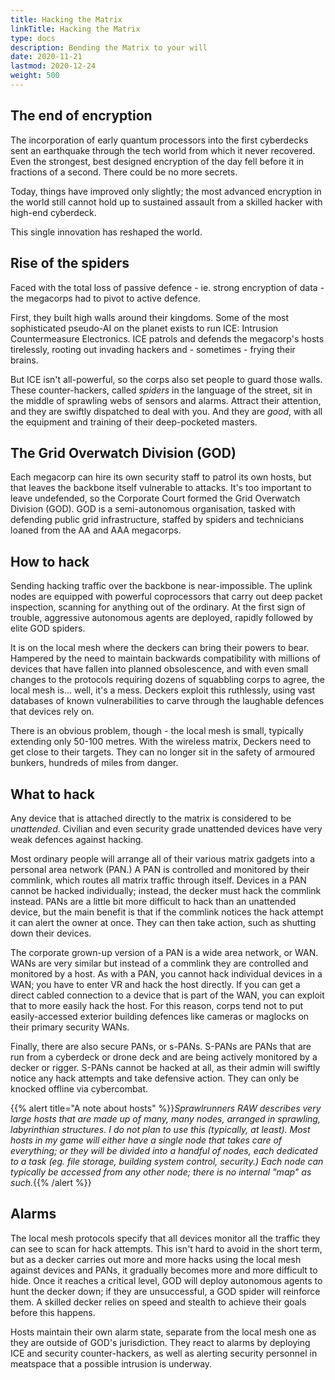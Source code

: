 ```yaml
---
title: Hacking the Matrix
linkTitle: Hacking the Matrix
type: docs
description: Bending the Matrix to your will
date: 2020-11-21
lastmod: 2020-12-24
weight: 500
---
```


## The end of encryption

The incorporation of early quantum processors into the first cyberdecks sent an earthquake through the tech world from which it never recovered. Even the strongest, best designed encryption of the day fell before it in fractions of a second. There could be no more secrets. 

Today, things have improved only slightly; the most advanced encryption in the world still cannot hold up to sustained assault from a skilled hacker with high-end cyberdeck.

This single innovation has reshaped the world.

## Rise of the spiders

Faced with the total loss of passive defence - ie. strong encryption of data - the megacorps had to pivot to active defence. 

First, they built high walls around their kingdoms. Some of the most sophisticated pseudo-AI on the planet exists to run ICE: Intrusion Countermeasure Electronics. ICE patrols and defends the megacorp's hosts tirelessly, rooting out invading hackers and - sometimes - frying their brains.

But ICE isn't all-powerful, so the corps also set people to guard those walls. These counter-hackers, called *spiders* in the language of the street, sit in the middle of sprawling webs of sensors and alarms. Attract their attention, and they are swiftly dispatched to deal with you. And they are *good*, with all the equipment and training of their deep-pocketed masters.

## The Grid Overwatch Division (GOD)

Each megacorp can hire its own security staff to patrol its own hosts, but that leaves the backbone itself vulnerable to attacks. It's too important to leave undefended, so the Corporate Court formed the Grid Overwatch Division (GOD). GOD is a semi-autonomous organisation, tasked with defending public grid infrastructure, staffed by spiders and technicians loaned from the AA and AAA megacorps.

## How to hack

Sending hacking traffic over the backbone is near-impossible. The uplink nodes are equipped with powerful coprocessors that carry out deep packet inspection, scanning for anything out of the ordinary. At the first sign of trouble, aggressive autonomous agents are deployed, rapidly followed by elite GOD spiders.

It is on the local mesh where the deckers can bring their powers to bear. Hampered by the need to maintain backwards compatibility with millions of devices that have fallen into planned obsolescence, and with even small changes to the protocols requiring dozens of squabbling corps to agree, the local mesh is... well, it's a mess. Deckers exploit this ruthlessly, using vast databases of known vulnerabilities to carve through the laughable defences that devices rely on.

There is an obvious problem, though - the local mesh is small, typically extending only 50-100 metres. With the wireless matrix, Deckers need to get close to their targets. They can no longer sit in the safety of armoured bunkers, hundreds of miles from danger.

## What to hack

Any device that is attached directly to the matrix is considered to be *unattended*. Civilian and even security grade unattended devices have very weak defences against hacking. 

Most ordinary people will arrange all of their various matrix gadgets into a personal area network (PAN.) A PAN is controlled and monitored by their commlink, which routes all matrix traffic through itself. Devices in a PAN cannot be hacked individually; instead, the decker must hack the commlink instead. PANs are a little bit more difficult to hack than an unattended device, but the main benefit is that if the commlink notices the hack attempt it can alert the owner at once. They can then take action, such as shutting down their devices.

The corporate grown-up version of a PAN is a wide area network, or WAN. WANs are very similar but instead of a commlink they are controlled and monitored by a host. As with a PAN, you cannot hack individual devices in a WAN; you have to enter VR and hack the host directly. If you can get a direct cabled connection to a device that is part of the WAN, you can exploit that to more easily hack the host. For this reason, corps tend not to put easily-accessed exterior building defences like cameras or maglocks on their primary security WANs.

Finally, there are also secure PANs, or s-PANs. S-PANs are PANs that are run from a cyberdeck or drone deck and are being actively monitored by a decker or rigger. S-PANs cannot be hacked at all, as their admin will swiftly notice any hack attempts and take defensive action. They can only be knocked offline via cybercombat.

{{% alert title="A note about hosts" %}}*Sprawlrunners RAW describes very large hosts that are made up of many, many nodes, arranged in sprawling, labyrinthian structures. I do not plan to use this (typically, at least). Most hosts in my game will either have a single node that takes care of everything; or they will be divided into a handful of nodes, each dedicated to a task (eg. file storage, building system control, security.) Each node can typically be accessed from any other node; there is no internal "map" as such.*{{% /alert %}} 

## Alarms

The local mesh protocols specify that all devices monitor all the traffic they can see to scan for hack attempts. This isn't hard to avoid in the short term, but as a decker carries out more and more hacks using the local mesh against devices and PANs, it gradually becomes more and more difficult to hide. Once it reaches a critical level, GOD will deploy autonomous agents to hunt the decker down; if they are unsuccessful, a GOD spider will reinforce them. A skilled decker relies on speed and stealth to achieve their goals before this happens.

Hosts maintain their own alarm state, separate from the local mesh one as they are outside of GOD's jurisdiction. They react to alarms by deploying ICE and security counter-hackers, as well as alerting security personnel in meatspace that a possible intrusion is underway.